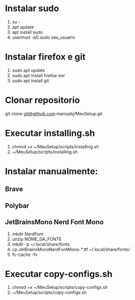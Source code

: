 # Instalar sudo
1. su -
2. apt update
3. apt install sudo
4. usermod -aG sudo seu_usuario

# Instalar firefox e git
1. sudo apt update
2. sudo apt install firefox-esr
3. sudo apt install git

# Clonar repositorio
git clone git@github.com:mariopbj/MeuSetup.git

# Executar installing.sh
1. chmod +x ~/MeuSetup/scripts/installing.sh
2. ~/MeuSetup/scripts/installing.sh

# Instalar manualmente:

## Brave
## Polybar
## JetBrainsMono Nerd Font Mono
1. mkdir NerdFont
2. unzip NOME_DA_FONTE
3. mkdir -p ~/.local/share/fonts
4. cp JetBrainsMonoNerdFontMono-*.ttf ~/.local/share/fonts/
5. fc-cache -fv

# Executar copy-configs.sh
1. chmod +x ~/MeuSetup/scripts/copy-configs.sh
2. ~/MeuSetup/scripts/copy-configs.sh
